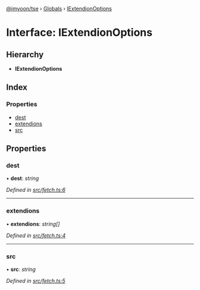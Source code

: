 [@imyoon/tse](../README.md) › [Globals](../globals.md) › [IExtendionOptions](iextendionoptions.md)

# Interface: IExtendionOptions

## Hierarchy

* **IExtendionOptions**

## Index

### Properties

* [dest](iextendionoptions.md#dest)
* [extendions](iextendionoptions.md#extendions)
* [src](iextendionoptions.md#src)

## Properties

###  dest

• **dest**: *string*

*Defined in [src/fetch.ts:6](https://github.com/sfltmya/ts-extendion-copy/blob/570e356/src/fetch.ts#L6)*

___

###  extendions

• **extendions**: *string[]*

*Defined in [src/fetch.ts:4](https://github.com/sfltmya/ts-extendion-copy/blob/570e356/src/fetch.ts#L4)*

___

###  src

• **src**: *string*

*Defined in [src/fetch.ts:5](https://github.com/sfltmya/ts-extendion-copy/blob/570e356/src/fetch.ts#L5)*
